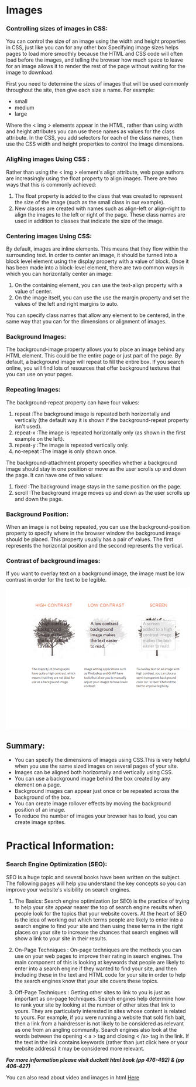 
# Images

### Controlling sizes of images in CSS:

You can control the size of an image using the width and height properties in CSS, just like you can for any other box Specifying image sizes helps pages to load more smoothly because the HTML and CSS code will often load before the images, and telling the browser how much space to leave for an image allows it to render the rest of the page without waiting for the image to download.

First you need to determine the sizes of images that will be used commonly throughout the site, then give each size a name. For example:
- small
- medium
- large

Where the < img > elements appear in the HTML, rather than using width and height attributes you can use these names as values for the class attribute. In the CSS, you add selectors for each of the class names, then use the CSS width and height properties to control the image dimensions.


### AligNing images Using CSS :

Rather than using the < img > element's align attribute, web page authors are increasingly using the float property to align images. There are two ways that this is commonly achieved: 

1. The float property is added to the class that was created to represent the size of the image (such as the small class in our example).
2. New classes are created with names such as align-left or align-right to align the images to the left or right of the page. These class names are used in addition to classes that indicate the size of the image.


### Centering images Using CSS: 

By default, images are inline elements. This means that they flow within the surrounding text. In order to center an image, it should be turned into a block level element using the display property with a value of block. Once it has been made into a block-level element, there are two common ways in which you can horizontally center an image:

1. On the containing element, you can use the text-align property with a value of center.
2. On the image itself, you can use the use the margin property and set the values of the left and right margins to auto.

You can specify class names that allow any element to be centered, in the same way that you can for the dimensions or alignment of images.


### Background Images:


The background-image property allows you to place an image behind any HTML element. This could be the entire page or just part of the page. By default, a background image will repeat to fill the entire box. If you search online, you will find lots of resources that offer background textures that you can use on your pages.


### Repeating Images:

The background-repeat property can have four values:

1. repeat :The background image is repeated both horizontally and vertically (the default way it is shown if the background-repeat property isn't used).
2. repeat-x :The image is repeated horizontally only (as shown in the first example on the left).
3. repeat-y :The image is repeated vertically only.
4. no-repeat :The image is only shown once.

The background-attachment property specifies whether a background image should stay in one position or move as the user scrolls up and down the page. It can have one of two values:

1. fixed :The background image stays in the same position on the page.
2. scroll :The background image moves up and down as the user scrolls up and down the page.



### Background Position: 

When an image is not being repeated, you can use the background-position property to specify where in the browser window the background image should be placed.
This property usually has a pair of values. The first represents the horizontal position and the second represents the vertical.


### Contrast of background images:

If you want to overlay text on a background image, the image must be low contrast in order for the text to be legible.

![image](images/Screenshot(157).png)




## Summary:

- You can specify the dimensions of images using CSS.This is very helpful when you use the same sized images on several pages of your site.
- Images can be aligned both horizontally and vertically using CSS.
- You can use a background image behind the box created by any element on a page.
- Background images can appear just once or be repeated across the background of the box.
- You can create image rollover effects by moving the background position of an image.
- To reduce the number of images your browser has to load, you can create image sprites.







# Practical Information:

### Search Engine Optimization (SEO):

SEO is a huge topic and several books have been written on the subject. The following pages will help you understand the key concepts so you can improve your website's visibility on search engines.

1. The Basics: Search engine optimization (or SEO) is the practice of trying to help your site appear nearer the top of search engine results when people look for the topics that your website covers. At the heart of SEO is the idea of
working out which terms people are likely to enter into a search engine to find your site and then using these terms in the right places on your site to increase the chances that search engines will show a link to your site in their results.

2. On-Page Techniques : On-page techniques are the methods you can use on your web pages to improve their rating in search engines. The main component of this is looking at keywords that people are likely to enter into a search engine if they wanted to find your site, and then including these in the text and HTML code for your site in order to help the search engines know that your site covers these topics.

3. Off-Page Techniques : Getting other sites to link to you is just as important as on-page techniques. Search engines help determine how to rank your site by looking at the number of other sites that link to yours. They are particularly interested in sites whose content is related to yours. For example, if you were running a website that sold fish bait, then a link from a hairdresser is not likely to be considered as relevant as one from an angling community. Search engines also look at the
words between the opening < a > tag and closing < /a> tag in the link. If the text in the link contains keywords (rather than just click here or your website address) it may be considered more relevant.


__*For more information please visit duckett html book (pp 476-492) & (pp 406-427)*__

You can also read about video and images in html [Here](https://thenextweb.com/dd/2015/04/07/how-to-create-the-right-emotions-with-color-in-web-design/#:~:text=Vibrancy%20%E2%80%94%20Each%20color%20evokes%20specific,be%20more%20relaxing%20and%20tranquil)